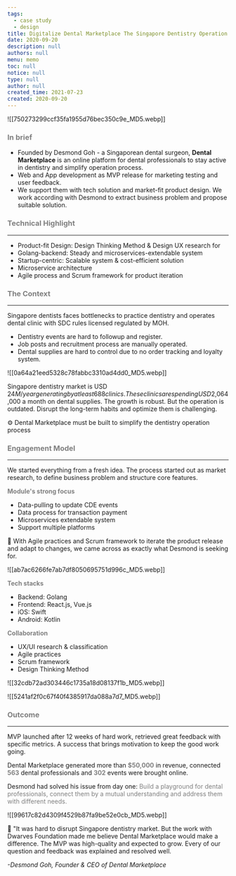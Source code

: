 ```yaml
---
tags: 
  - case study
  - design
title: Digitalize Dental Marketplace The Singapore Dentistry Operation Process
date: 2020-09-20
description: null
authors: null
menu: memo
toc: null
notice: null
type: null
author: null
created_time: 2021-07-23
created: 2020-09-20
---
```


![[750273299ccf35fa1955d76bec350c9e_MD5.webp]]

### <span style='color:gray'>In brief</span>

* Founded by Desmond Goh - a Singaporean dental surgeon, **Dental Marketplace** is an online platform for dental professionals to stay active in dentistry and simplify operation process.
* Web and App development as MVP release for marketing testing and user feedback.
* We support them with tech solution and market-fit product design. We work according with Desmond to extract business problem and propose suitable solution.

### <span style='color:gray'>Technical Highlight</span>

---

* Product-fit Design: Design Thinking Method & Design UX research for 
* Golang-backend: Steady and microservices-extendable system
* Startup-centric: Scalable system & cost-efficient solution
* Microservice architecture 
* Agile process and Scrum framework for product iteration

### <span style='color:gray'>The Context</span>

---

<!-- column_list 99e1717a-fa45-415f-88d5-4b00054c3c36 -->

<!-- column 2995d442-326a-4fa7-87fc-65c4d37a761c -->

Singapore dentists faces bottlenecks to practice dentistry and operates dental clinic with SDC rules licensed regulated by MOH. 

* Dentistry events are hard to followup and register.
* Job posts and recruitment process are manually operated.
* Dental supplies are hard to control due to no order tracking and loyalty system. 

<!-- column 930cfe66-7212-4747-9d81-827d410cc6c3 -->

![[0a64a21eed5328c78fabbc3310ad4dd0_MD5.webp]]

Singapore dentistry market is USD $24M/ year generating by at least 688 clinics. These clinics are spending USD$2,064,000 a month on dental supplies. The growth is robust. But the operation is outdated. Disrupt the long-term habits and optimize them is challenging.


⚙ Dental Marketplace must be built to simplify the dentistry operation process


### <span style='color:gray'>Engagement Model</span>

---

We started everything from a fresh idea. The process started out as market research, to define business problem and structure core features. 

<!-- column_list b1faa8d3-e3e5-46fc-bae5-402d1a6578ee -->

<!-- column 29a1bc7c-157f-445c-8559-848a8130edf5 -->

<span style='color:gray'>**Module's strong focus**</span>

* Data-pulling to update CDE events
* Data process for transaction payment
* Microservices extendable system
* Support multiple platforms

<!-- column bcf35860-f731-4e14-ba1c-fd9abb1674af -->

📍 With Agile practices and Scrum framework to iterate the product release and adapt to changes, we came across as exactly what Desmond is seeking for. 


![[ab7ac6266fe7ab7df8050695751d996c_MD5.webp]]


<!-- column_list 62d9dd15-5fe4-4217-b905-c2c07cad9696 -->

<!-- column 86b6f400-5c94-4160-bc00-efa39a9bb2d7 -->

<span style='color:gray'>**Tech stacks**</span>

* Backend: Golang
* Frontend: React.js, Vue.js
* iOS: Swift 
* Android: Kotlin

<!-- column 5fd83e13-533c-4332-9afa-ff6f118aedd8 -->

<span style='color:gray'>**Collaboration**</span>

* UX/UI research & classification
* Agile practices
* Scrum framework
* Design Thinking Method

<!-- column_list 9107a7c1-cc41-484a-bb6d-820b16aedc90 -->

<!-- column 9e2c2a48-6fa8-4063-8b68-ef2609174c9c -->

![[32cdb72ad303446c1735a18d08137f1b_MD5.webp]]

<!-- column c8038c72-134e-44c0-8079-d9d917ef375b -->

![[5241af2f0c67f40f4385917da088a7d7_MD5.webp]]

### <span style='color:gray'>Outcome</span>

---

<!-- column_list 36214b0d-3537-4f5f-852d-5b133446c1fe -->

<!-- column c9669864-f537-4fa3-ad59-f5c5b9950f89 -->

MVP launched after 12 weeks of hard work, retrieved great feedback with specific metrics. A success that brings motivation to keep the good work going.

Dental Marketplace generated more than <span style='color:gray'>**$50,000**</span> in revenue, connected <span style='color:gray'>**563**</span> dental professionals and <span style='color:gray'>**302**</span> events were brought online.

Desmond had solved his issue from day one: <span style='color:gray'>Build a playground for dental professionals, connect them by a mutual understanding and address them with different needs.</span>

<!-- column 57dd1c34-05cc-4e2e-ae40-e9cb8ddb58a9 -->

![[99617c82d4309f4529b87fa9be52e0cb_MD5.webp]]


💬 "It was hard to disrupt Singapore dentistry market. But the work  with Dwarves Foundation made me believe Dental Marketplace would make a difference. The MVP was high-quality and expected to grow. Every of our question and feedback was explained and resolved well. 

*-Desmond Goh, Founder & CEO of Dental Marketplace*
